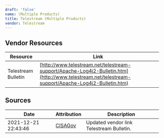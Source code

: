 ```yaml
---
draft: 'false'
name: (Multiple Products)
title: Telestream (Multiple Products)
vendor: Telestream
---
```


## Vendor Resources
| Resource | Link |
| --- | --- |
| Telestream Bulletin | [http://www.telestream.net/telestream-support/Apache-Log4j2-Bulletin.htm](http://www.telestream.net/telestream-support/Apache-Log4j2-Bulletin.htm) |



## Sources
| Date | Attribution | Description |
| --- | --- | --- |
| 2021-12-21 22:43:46 | [CISAGov](https://raw.githubusercontent.com/cisagov/log4j-affected-db/develop/README.md) | Updated vendor link Telestream Bulletin.  |
